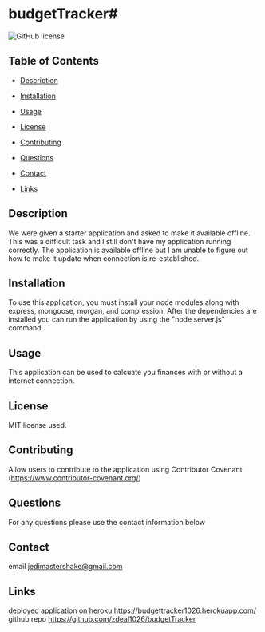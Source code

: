 # budgetTracker# 
![GitHub license](https://img.shields.io/badge/license-MIT-blue.svg)

## Table of Contents 

* [Description](#description)

* [Installation](#installation)

* [Usage](#usage)

* [License](#license)

* [Contributing](#contributing)

* [Questions](#questions)

* [Contact](#contact)

* [Links](#links)

## Description

We were given a starter application and asked to make it available offline. This was a difficult task and I still don't have my application running correctly. The application is available offline but I am unable to figure out how to make it update when connection is re-established. 

## Installation
 
To use this application, you must install your node modules along with express, mongoose, morgan, and compression. After the dependencies are installed you can run the application by using the "node server.js" command. 


## Usage

This application can be used to calcuate you finances with or without a internet connection.

## License

MIT license used.
  
## Contributing

Allow users to contribute to the application using Contributor Covenant (https://www.contributor-covenant.org/)

## Questions

For any questions please use the contact information below

## Contact

 email jedimastershake@gmail.com

## Links

deployed application on heroku https://budgettracker1026.herokuapp.com/
github repo https://github.com/zdeal1026/budgetTracker


